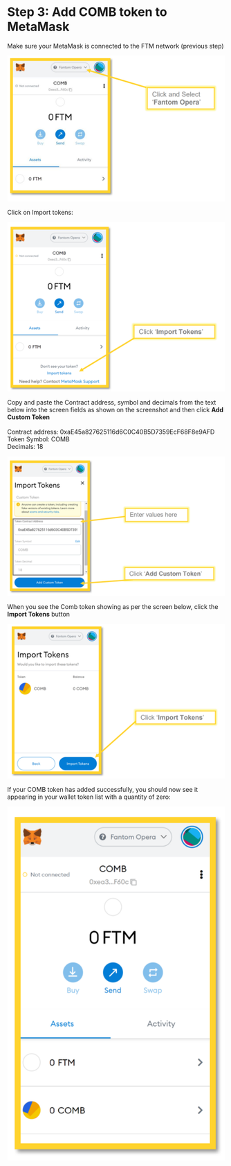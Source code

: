 # Step 3: Add COMB token to MetaMask

Make sure your MetaMask is connected to the FTM network (previous step)

![](<../../.gitbook/assets/image (28).png>)

Click on Import tokens:

![](<../../.gitbook/assets/image (21).png>)

Copy and paste the Contract address, symbol and decimals from the text below into the screen fields as shown on the screenshot and then click **Add Custom Token** \
\
Contract address: 0xaE45a827625116d6C0C40B5D7359EcF68F8e9AFD \
Token Symbol: COMB \
Decimals: 18

![](<../../.gitbook/assets/image (18).png>)

When you see the Comb token showing as per the screen below, click the **Import Tokens** button

![](<../../.gitbook/assets/image (7).png>)

If your COMB token has added successfully, you should now see it appearing in your wallet token list with a quantity of zero:

![](<../../.gitbook/assets/image (11).png>)
